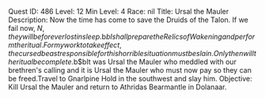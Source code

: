 Quest ID: 486
Level: 12
Min Level: 4
Race: nil
Title: Ursal the Mauler
Description: Now the time has come to save the Druids of the Talon. If we fail now, $N, they will be forever lost in sleep.$b$bI shall prepare the Relics of Wakening and perform the ritual. For my work to take effect, the cursed beast responsible for this horrible situation must be slain.Only then will the ritual be complete.$b$bIt was Ursal the Mauler who meddled with our brethren's calling and it is Ursal the Mauler who must now pay so they can be freed.Travel to Gnarlpine Hold in the southwest and slay him.
Objective: Kill Ursal the Mauler and return to Athridas Bearmantle in Dolanaar.
